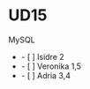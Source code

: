 # UD15
MySQL
<ul>
  <li>
    - [ ] Isidre 2 </li>
  <li>
    - [ ] Veronika 1,5 </li>
  <li>
    - [ ] Adria 3,4 </li>
</ul>
